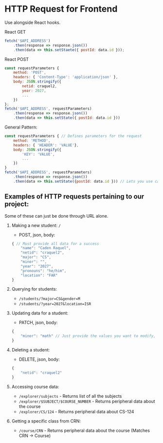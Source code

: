 # HTTP Request for Frontend
Use alongside React hooks.

React GET
```js
fetch('$API_ADDRESS')
    .then(response => response.json())
    .then(data => this.setStaete({ postId: data.id }));
```

React POST
```js
const requestParameters {
    method: 'POST',
    headers: { 'Content-Type': 'application/json' },
    body: JSON.stringify({
        netid: craquel2,
        year: 2027,
        ...
    })
};
fetch('$API_ADDRESS', requestParameters)
    .then(response => response.json())
    .then(data => this.setState({ postId: data.id }))
```

General Pattern:
```js
const requestParameters { // Defines parameters for the request
    method: 'METHOD',
    headers: { 'HEADER': 'VALUE'},
    body: JSON.stringify({
        'KEY': 'VALUE',
        ...
    })
}
fetch('$API_ADDRESS', requestParameters)
    .then(response => response.json())
    .then(data => this.setState({postId: data.id })) // Lets you use captured response as 
```

## Examples of HTTP requests pertaining to our project:
Some of these can just be done through URL alone.
1. Making a new student: `/`
    - POST, json, body:
    ```js
    { // Must provide all data for a success
        "name": "Caden Raquel",
        "netid": "craquel2",
        "major": "CS",
        "minor": "",
        "year": "2027",
        "pronouns": "he/him",
        "location": "FAR"
    }
    ```

2. Querying for students:
    - `/students/?major=CS&gender=M`
    - `/students/?year=2027&location=ISR`

3. Updating data for a student:
    - PATCH, json, body:
    ```js
    {
        "minor": "math" // Just provide the values you want to modify, unprovided ones will remain unchanged.
    }
    ```

4. Deleting a student:
    - DELETE, json, body:
    ```js
    {
        "netid": "craquel2"
    }
    ```

5. Accessing course data:
    - `/explorer/subjects` - Returns list of all the subjects 
    - `/explorer/$SUBJECT/$COURSE_NUMBER` - Returns peripheral data about the course
    - `/explorer/CS/124` - Returns peripheral data about CS-124

6. Getting a specific class from CRN:
    - `/course/CRN` - Returns peripheral data about the course (Matches CRN -> Course)
 
